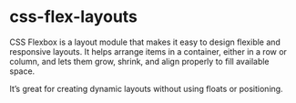 # css-flex-layouts

CSS Flexbox is a layout module that makes it easy to design flexible and responsive layouts. It helps arrange items in a container, either in a row or column, and lets them grow, shrink, and align properly to fill available space.

It’s great for creating dynamic layouts without using floats or positioning.

